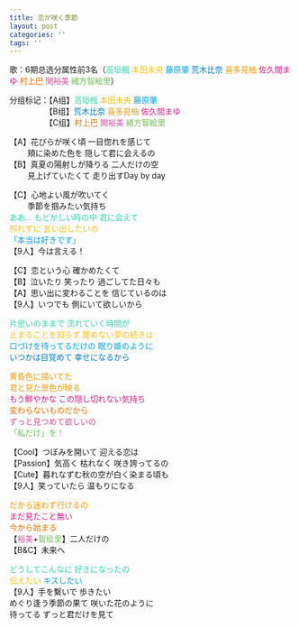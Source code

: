 ```yaml
---
title: 恋が咲く季節
layout: post
categories: ''
tags: ''
---
```

<p>歌：6期总选分属性前3名（<font color="#33d5ac">高垣楓</font> <font color="#fac217">本田未央</font> <font color="#00a2e8">藤原肇</font> <font color="#007ac5">荒木比奈</font> <font color="#f59c00">喜多見柚</font> <font color="#e11682">佐久間まゆ</font> <font color="#ed7101">村上巴</font> <font color="#d85299">関裕美</font> <font color="#73bd5a">緒方智絵里</font>）</p>

<p>分组标记：【A组】<font color="#33d5ac">高垣楓</font> <font color="#fac217">本田未央</font> <font color="#00a2e8">藤原肇</font><br />
　　　　　【B组】<font color="#007ac5">荒木比奈</font> <font color="#f59c00">喜多見柚</font> <font color="#e11682">佐久間まゆ</font><br />
　　　　　【C组】<font color="#ed7101">村上巴</font> <font color="#d85299">関裕美</font> <font color="#73bd5a">緒方智絵里</font></p>

<p>【A】花びらが咲く頃 一目惚れを感じて<br />
　　  頬に染めた色を 隠して君に会えるの<br />
【B】真夏の陽射しが降りる 二人だけの空<br />
　　  見上げていたくて 走り出すDay by day</p>

<p>【C】心地よい風が吹いてく<br />
　　  季節を掴みたい気持ち<br />
<font color="#33d5ac">ああ… もどかしい時の中 君に会えて</font><br />
<font color="#fac217">照れずに 言い出したいの</font><br />
<font color="#00a2e8">「本当は好きです」</font><br />
【9人】今は言える！</p>

<p>【C】恋という心 確かめたくて<br />
【B】泣いたり 笑ったり 過ごしてた日々も<br />
【A】思い出に変わることを 信じているのは<br />
【9人】いつでも 側にいて欲しいから</p>

<p><font color="#33d5ac">片思いのままで 流れていく時間が</font><br />
<font color="#fac217">止まることを知らず 醒めない夢の続きは</font><br />
<font color="#00a2e8">口づけを待ってるだけの 眠り姫のように</font><br />
<font color="#007ac5">いつかは目覚めて 幸せになるから</font></p>

<p><font color="#f59c00">黄昏色に描いてた<br />
君と見た景色が映る</font><br />
<font color="#e11682">もう鮮やかな この隠し切れない気持ち</font><br />
<font color="#ed7101">変わらないものだから</font><br />
<font color="#d85299">ずっと見つめて欲しいの</font><br />
<font color="#73bd5a">「私だけ」を！</font></p>

<p>【Cool】つぼみを開いて 迎える恋は<br />
【Passion】気高く 枯れなく 咲き誇ってるの<br />
【Cute】暮れなずむ秋の空が白く染まる頃も<br />
【9人】笑っていたら 温もりになる</p>

<p><font color="#f59c00">だから迷わず行けるの</font><br />
<font color="#e11682">まだ見たこと無い</font><br />
<font color="#ed7101">今から始まる</font><br />
【<font color="#d85299">裕美</font>+<font color="#73bd5a">智绘里</font>】二人だけの<br />
【B&C】未来へ</p>

<p><font color="#33d5ac">どうしてこんなに 好きになったの</font><br />
<font color="#fac217">伝えたい</font> <font color="#00a2e8">キスしたい</font><br />
【9人】手を繫いで 歩きたい<br />
めぐり逢う季節の果て 咲いた花のように<br />
待ってる ずっと君だけを見て</p>